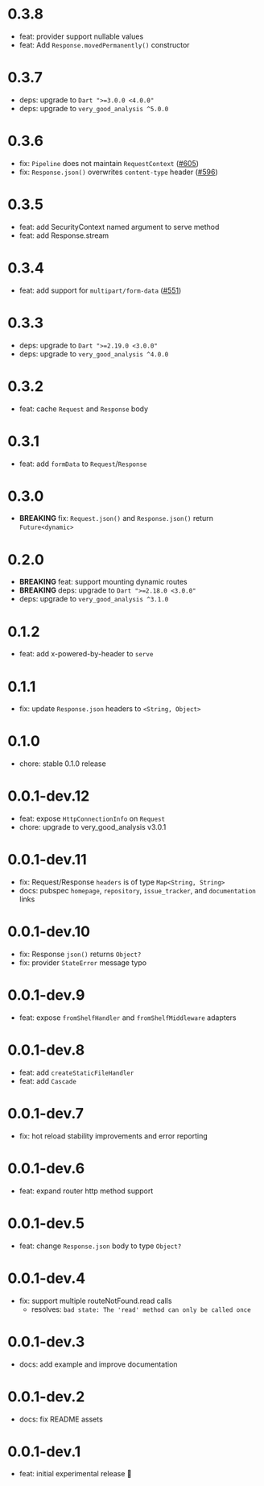 # 0.3.8

- feat: provider support nullable values
- feat: Add `Response.movedPermanently()` constructor

# 0.3.7

- deps: upgrade to `Dart ">=3.0.0 <4.0.0"`
- deps: upgrade to `very_good_analysis ^5.0.0`

# 0.3.6

- fix: `Pipeline` does not maintain `RequestContext` ([#605](https://github.com/VeryGoodOpenSource/dart_frog/pull/605))
- fix: `Response.json()` overwrites `content-type` header ([#596](https://github.com/VeryGoodOpenSource/dart_frog/pull/596))

# 0.3.5

- feat: add SecurityContext named argument to serve method
- feat: add Response.stream

# 0.3.4

- feat: add support for `multipart/form-data` ([#551](https://github.com/VeryGoodOpenSource/dart_frog/pull/551))

# 0.3.3

- deps: upgrade to `Dart ">=2.19.0 <3.0.0"`
- deps: upgrade to `very_good_analysis ^4.0.0`

# 0.3.2

- feat: cache `Request` and `Response` body

# 0.3.1

- feat: add `formData` to `Request`/`Response`

# 0.3.0

- **BREAKING** fix: `Request.json()` and `Response.json()` return `Future<dynamic>`

# 0.2.0

- **BREAKING** feat: support mounting dynamic routes
- **BREAKING** deps: upgrade to `Dart ">=2.18.0 <3.0.0"`
- deps: upgrade to `very_good_analysis ^3.1.0`

# 0.1.2

- feat: add x-powered-by-header to `serve`

# 0.1.1

- fix: update `Response.json` headers to `<String, Object>`

# 0.1.0

- chore: stable 0.1.0 release

# 0.0.1-dev.12

- feat: expose `HttpConnectionInfo` on `Request`
- chore: upgrade to very_good_analysis v3.0.1

# 0.0.1-dev.11

- fix: Request/Response `headers` is of type `Map<String, String>`
- docs: pubspec `homepage`, `repository`, `issue_tracker`, and `documentation` links

# 0.0.1-dev.10

- fix: Response `json()` returns `Object?`
- fix: provider `StateError` message typo

# 0.0.1-dev.9

- feat: expose `fromShelfHandler` and `fromShelfMiddleware` adapters

# 0.0.1-dev.8

- feat: add `createStaticFileHandler`
- feat: add `Cascade`

# 0.0.1-dev.7

- fix: hot reload stability improvements and error reporting

# 0.0.1-dev.6

- feat: expand router http method support

# 0.0.1-dev.5

- feat: change `Response.json` body to type `Object?`

# 0.0.1-dev.4

- fix: support multiple routeNotFound.read calls
  - resolves: `bad state: The 'read' method can only be called once`

# 0.0.1-dev.3

- docs: add example and improve documentation

# 0.0.1-dev.2

- docs: fix README assets

# 0.0.1-dev.1

- feat: initial experimental release 🎉
